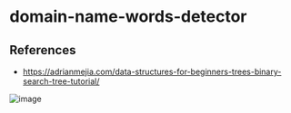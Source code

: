 # domain-name-words-detector

## References
* https://adrianmejia.com/data-structures-for-beginners-trees-binary-search-tree-tutorial/

![image](https://user-images.githubusercontent.com/60569029/220797236-e8be0659-4714-4d94-95ee-4eabfee3b647.png)

